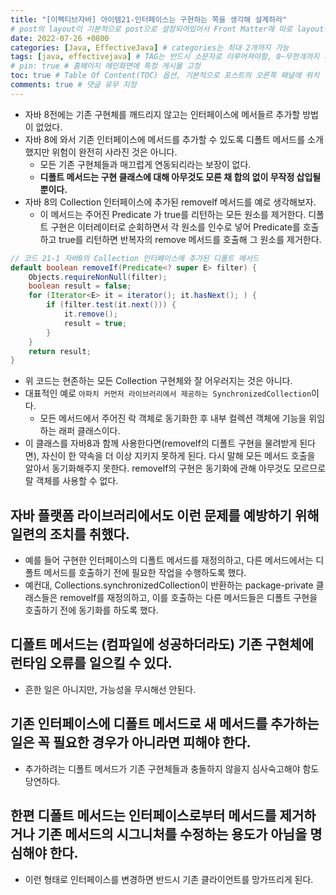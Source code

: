 ```yaml
---
title: "[이펙티브자바] 아이템21-인터페이스는 구현하는 쪽을 생각해 설계하라"
# post의 layout이 기본적으로 post으로 설정되어있어서 Front Matter에 따로 layout변수를 만들어 주지 않아도 된다.
date: 2022-07-26 +0800
categories: [Java, EffectiveJava] # categories는 최대 2개까지 가능
tags: [java, effectivejava] # TAG는 반드시 소문자로 이루어져야함, 0~무한개까지 지정 가능
# pin: true # 홈페이지 메인화면에 특정 게시물 고정
toc: true # Table Of Content(TOC) 옵션, 기본적으로 포스트의 오른쪽 패널에 위치
comments: true # 댓글 유무 지정
---
```


- 자바 8전에는 기존 구현체를 깨드리지 않고는 인터페이스에 메서들르 추가할 방법이 없었다.
- 자바 8에 와서 기존 인터페이스에 메서드를 추가할 수 있도록 디폴트 메서드를 소개했지만 위험이 완전히 사라진 것은 아니다.
    - 모든 기존 구현체들과 매끄럽게 연동되리라는 보장이 없다.
    - <b>디폴트 메서드는 구현 클래스에 대해 아무것도 모른 채 합의 없이 무작정 삽입될 뿐이다.</b>
- 자바 8의 Collection 인터페이스에 추가된 removeIf 메서드를 예로 생각해보자.
    - 이 메서드는 주어진 Predicate 가 true를 리턴하는 모든 원소를 제거한다. 디폴트 구현은 이터레이터로 순회하면서 각 원소를 인수로 넣어 Predicate를 호출하고 true를 리턴하면 반복자의 remove 메서드를 호출해 그 원소를 제거한다.

```java
// 코드 21-1 자바8의 Collection 인터페이스에 추가된 디폴트 메서드
default boolean removeIf(Predicate<? super E> filter) {
    Objects.requireNonNull(filter);
    boolean result = false;
    for (Iterator<E> it = iterator(); it.hasNext(); ) {
        if (filter.test(it.next())) {
            it.remove();
            result = true;
        }
    }
    return result;
}
```

- 위 코드는 현존하는 모든 Collection 구현체와 잘 어우러지는 것은 아니다.
- 대표적인 예로 `아파치 커먼저 라이브러리에서 제공하는 SynchronizedCollection`이다.
    - 모든 메서드에서 주어진 락 객체로 동기화한 후 내부 컬렉션 객체에 기능을  위임하는 래퍼 클래스이다.
- 이 클래스를 자바8과 함께 사용한다면(removeIf의 디폴트 구현을 물려받게 된다면), 자신이 한 약속을 더 이상 지키지 못하게 된다. 다시 말해 모든 메서드 호출을 알아서 동기화해주지 못한다. removeIf의 구현은 동기화에 관해 아무것도 모르므로 랄 객체를 사용할 수 없다.


## 자바 플랫폼 라이브러리에서도 이런 문제를 예방하기 위해 일련의 조치를 취했다.
- 예를 들어 구현한 인터페이스의 디폴트 메서드를 재정의하고, 다른 메서드에서는 디폴트 메서드를 호출하기 전에 필요한 작업을 수행하도록 했다.
- 예컨대, Collections.synchronizedCollection이 반환하는 package-private 클래스들은 removeIf를 재정의하고, 이를 호출하는 다른 메서드들은 디폴트 구현을 호출하기 전에 동기화를 하도록 했다.

## 디폴트 메서드는 (컴파일에 성공하더라도) 기존 구현체에 런타임 오류를 일으킬 수 있다.
- 흔한 일은 아니지만, 가능성을 무시해선 안된다.

## 기존 인터페이스에 디폴트 메서드로 새 메서드를 추가하는 일은 꼭 필요한 경우가 아니라면 피해야 한다.
- 추가하려는 디폴트 메서드가 기존 구현체들과 충돌하지 않을지 심사숙고해야 함도 당연하다.

## 한편 디폴트 메서드는 인터페이스로부터 메서드를 제거하거나 기존 메서드의 시그니처를 수정하는 용도가 아님을 명심해야 한다.
- 이런 형태로 인터페이스를 변경하면 반드시 기존 클라이언트를 망가뜨리게 된다.